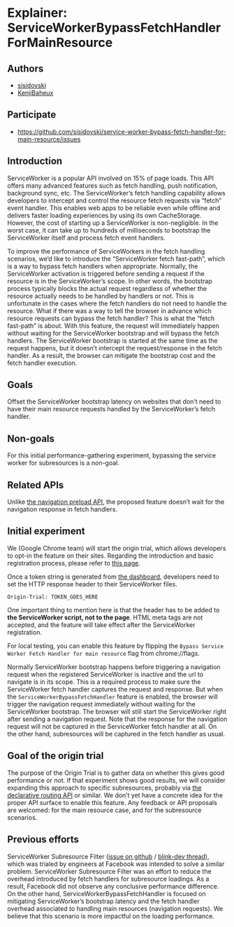 # Explainer: ServiceWorkerBypassFetchHandlerForMainResource

## Authors

-  [sisidovski](https://github.com/sisidovski)
-  [KenjiBaheux](https://github.com/KenjiBaheux)

## Participate

-  https://github.com/sisidovski/service-worker-bypass-fetch-handler-for-main-resource/issues


## Introduction
ServiceWorker is a popular API involved on 15% of page loads. This API offers many advanced features such as fetch handling, push notification, background sync, etc. The ServiceWorker’s fetch handling capability allows developers to intercept and control the resource fetch requests via “fetch” event handler. This enables web apps to be reliable even while offline and delivers faster loading experiences by using its own CacheStorage. However, the cost of starting up a ServiceWorker is non-negligible. In the worst case, it can take up to hundreds of milliseconds to bootstrap the ServiceWorker itself and process fetch event handlers.

To improve the performance of ServiceWorkers in the fetch handling scenarios, we’d like to introduce the “ServiceWorker fetch fast-path”, which is a way to bypass fetch handlers when appropriate. Normally, the ServiceWorker activation is triggered before sending a request if the resource is in the ServiceWorker’s scope. In other words, the bootstrap process typically blocks the actual request regardless of whether the resource actually needs to be handled by handlers or not. This is unfortunate in the cases where the fetch handlers do not need to handle the resource. What if there was a way to tell the browser in advance which resource requests can bypass the fetch handler? This is what the “fetch fast-path” is about. With this feature, the request will immediately happen without waiting for the ServiceWorker bootstrap and will bypass the fetch handlers. The ServiceWorker bootstrap is started at the same time as the request happens, but it doesn’t intercept the request/response in the fetch handler. As a result, the browser can mitigate the bootstrap cost and the fetch handler execution.


## Goals

Offset the ServiceWorker bootstrap latency on websites that don’t need to have their main resource requests handled by the ServiceWorker’s fetch handler. 

## Non-goals

For this initial performance-gathering experiment, bypassing the service worker for subresources is a non-goal.

## Related APIs
Unlike [the navigation preload API](https://w3c.github.io/ServiceWorker/#navigationpreloadmanager), the proposed feature doesn’t wait for the navigation response in fetch handlers.


## Initial experiment

We (Google Chrome team) will start the origin trial, which allows developers to opt-in the feature on their sites. Regarding the introduction and basic registration process, please refer to [this page](https://developer.chrome.com/docs/web-platform/origin-trials/).

Once a token string is generated from [the dashboard](https://developer.chrome.com/origintrials), developers need to set the HTTP response header to their ServiceWorker files.

```
Origin-Trial: TOKEN_GOES_HERE
```

One important thing to mention here is that the header has to be added to **the ServiceWorker script, not to the page**. HTML meta tags are not accepted, and the feature will take effect after the ServiceWorker registration.

For local testing, you can enable this feature by flipping the `Bypass Service Worker Fetch Handler for main resource` flag from chrome://flags.

Normally ServiceWorker bootstrap happens before triggering a navigation request when the registered ServiceWorker is inactive and the url to navigate is in its scope. This is a required process to make sure the ServiceWorker fetch handler captures the request and response. But when the `ServiceWorkerBypassFetchHandler` feature is enabled, the browser will trigger the navigation request immediately without waiting for the ServiceWorker bootstrap. The browser will still start the ServiceWorker right after sending a navigation request. Note that the response for the navigation request will not be captured in the ServiceWorker fetch handler at all. On the other hand, subresources will be captured in the fetch handler as usual.

## Goal of the origin trial

The purpose of the Origin Trial is to gather data on whether this gives good performance or not. If that experiment shows good results, we will consider expanding this approach to specific subresources, probably via [the declarative routing API]((https://github.com/w3c/ServiceWorker/issues/1373)) or similar. We don’t yet have a concrete idea for the proper API surface to enable this feature. Any feedback or API proposals are welcomed: for the main resource case, and for the subresource scenarios.

## Previous efforts

ServiceWorker Subresource Filter ([issue on github]((https://github.com/w3c/ServiceWorker/issues/1584)) / [blink-dev thread](https://groups.google.com/a/chromium.org/g/blink-dev/c/GtR3POPyefM)), which was trialed by engineers at Facebook was intended to solve a similar problem. ServiceWorker Subresource Filter was an effort to reduce the overhead introduced by fetch handlers for subresource loadings. As a result, Facebook did not observe any conclusive performance difference. On the other hand, ServiceWorkerBypassFetchHandler is focused on mitigating ServiceWorker’s bootstrap latency and the fetch handler overhead associated to handling main resources (navigation requests). We believe that this scenario is more impactful on the loading performance.
